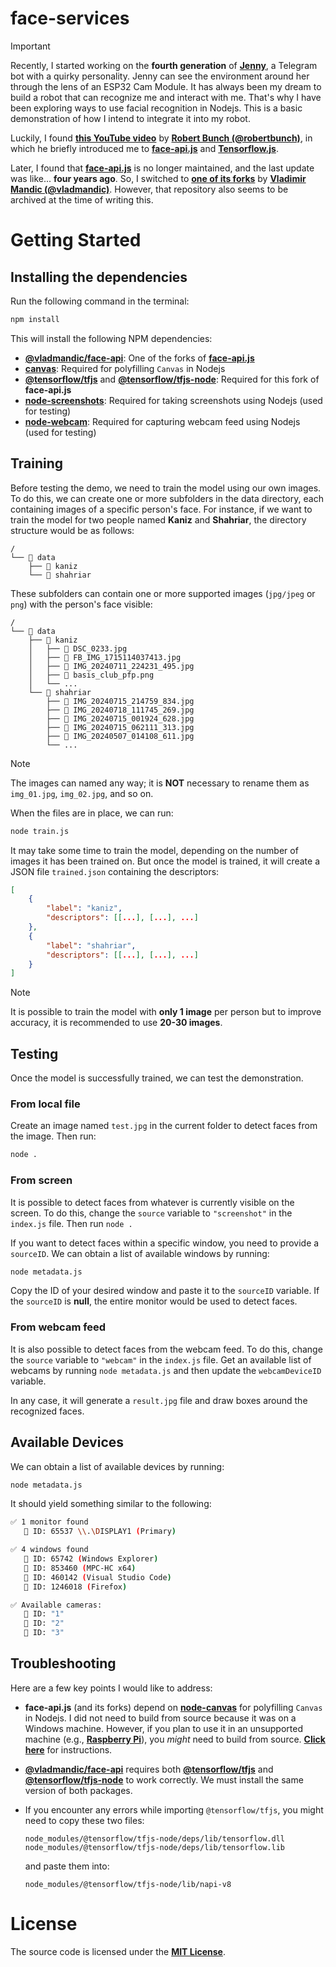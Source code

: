 # face-services

> [!IMPORTANT]
> Recently, I started working on the **fourth generation** of [**Jenny**][BOT], a Telegram bot with a quirky personality. Jenny can see the environment around her through the lens of an ESP32 Cam Module. It has always been my dream to build a robot that can recognize me and interact with me. That's why I have been exploring ways to use facial recognition in Nodejs. This is a basic demonstration of how I intend to integrate it into my robot.

Luckily, I found [**this YouTube video**][YT_VID] by [**Robert Bunch (@robertbunch)**][GH_ACC_01], in which he briefly introduced me to [**face-api.js**][FACE_API_JS] and [**Tensorflow.js**][TF_JS].

Later, I found that [**face-api.js**][FACE_API_JS] is no longer maintained, and the last update was like... **four years ago**. So, I switched to [**one of its forks**][FACE_API_JS_FORK] by [**Vladimir Mandic (@vladmandic)**][GH_ACC_02]. However, that repository also seems to be archived at the time of writing this.

# Getting Started

## Installing the dependencies

Run the following command in the terminal:

```bash
npm install
```

This will install the following NPM dependencies:

-   [**@vladmandic/face-api**][NPM_04]: One of the forks of [**face-api.js**][FACE_API_JS]
-   [**canvas**][NPM_01]: Required for polyfilling `Canvas` in Nodejs
-   [**@tensorflow/tfjs**][NPM_02] and [**@tensorflow/tfjs-node**][NPM_03]: Required for this fork of **face-api.js**
-   [**node-screenshots**][NPM_05]: Required for taking screenshots using Nodejs (used for testing)
-   [**node-webcam**][NPM_06]: Required for capturing webcam feed using Nodejs (used for testing)

## Training

Before testing the demo, we need to train the model using our own images. To do this, we can create one or more subfolders in the data directory, each containing images of a specific person's face. For instance, if we want to train the model for two people named **Kaniz** and **Shahriar**, the directory structure would be as follows:

```
/
└── 📁 data
    ├── 📁 kaniz
    └── 📁 shahriar

```

These subfolders can contain one or more supported images (`jpg/jpeg` or `png`) with the person's face visible:

```
/
└── 📁 data
    ├── 📁 kaniz
    │   ├── 📄 DSC_0233.jpg
    │   ├── 📄 FB_IMG_1715114037413.jpg
    │   ├── 📄 IMG_20240711_224231_495.jpg
    │   ├── 📄 basis_club_pfp.png
    │   └── ...
    └── 📁 shahriar
        ├── 📄 IMG_20240715_214759_834.jpg
        ├── 📄 IMG_20240718_111745_269.jpg
        ├── 📄 IMG_20240715_001924_628.jpg
        ├── 📄 IMG_20240715_062111_313.jpg
        ├── 📄 IMG_20240507_014108_611.jpg
        └── ...
```

> [!NOTE]
> The images can named any way; it is **NOT** necessary to rename them as `img_01.jpg`, `img_02.jpg`, and so on.

When the files are in place, we can run:

```bash
node train.js
```

It may take some time to train the model, depending on the number of images it has been trained on. But once the model is trained, it will create a JSON file `trained.json` containing the descriptors:

```JSON
[
	{
		"label": "kaniz",
		"descriptors": [[...], [...], ...]
	},
	{
		"label": "shahriar",
		"descriptors": [[...], [...], ...]
	}
]
```

> [!NOTE]
> It is possible to train the model with **only 1 image** per person but to improve accuracy, it is recommended to use **20-30 images**.

## Testing

Once the model is successfully trained, we can test the demonstration.

### From local file

Create an image named `test.jpg` in the current folder to detect faces from the image. Then run:

```bash
node .
```

### From screen

It is possible to detect faces from whatever is currently visible on the screen. To do this, change the `source` variable to `"screenshot"` in the `index.js` file. Then run `node .`

If you want to detect faces within a specific window, you need to provide a `sourceID`. We can obtain a list of available windows by running:

```bash
node metadata.js
```

Copy the ID of your desired window and paste it to the `sourceID` variable. If the `sourceID` is **null**, the entire monitor would be used to detect faces.

### From webcam feed

It is also possible to detect faces from the webcam feed. To do this, change the `source` variable to `"webcam"` in the `index.js` file. Get an available list of webcams by running `node metadata.js` and then update the `webcamDeviceID` variable.

In any case, it will generate a `result.jpg` file and draw boxes around the recognized faces.

## Available Devices

We can obtain a list of available devices by running:

```bash
node metadata.js
```

It should yield something similar to the following:

```bash
✅ 1 monitor found
   🔷 ID: 65537 \\.\DISPLAY1 (Primary)

✅ 4 windows found
   🔷 ID: 65742 (Windows Explorer)
   🔷 ID: 853460 (MPC-HC x64)
   🔷 ID: 460142 (Visual Studio Code)
   🔷 ID: 1246018 (Firefox)

✅ Available cameras:
   🔷 ID: "1"
   🔷 ID: "2"
   🔷 ID: "3"
```

## Troubleshooting

Here are a few key points I would like to address:

-   **face-api.js** (and its forks) depend on [**node-canvas**][NPM_01] for polyfilling `Canvas` in Nodejs. I did not need to build from source because it was on a Windows machine. However, if you plan to use it in an unsupported machine (e.g., [**Raspberry Pi**][WIKI_RPI]), you _might_ need to build from source. [**Click here**][NPM_01_BUILD] for instructions.

-   [**@vladmandic/face-api**][FACE_API_JS_FORK] requires both [**@tensorflow/tfjs**][NPM_02] and [**@tensorflow/tfjs-node**][NPM_03] to work correctly. We must install the same version of both packages.

-   If you encounter any errors while importing `@tensorflow/tfjs`, you might need to copy these two files:

    ```
    node_modules/@tensorflow/tfjs-node/deps/lib/tensorflow.dll
    node_modules/@tensorflow/tfjs-node/deps/lib/tensorflow.lib
    ```

    and paste them into:

    ```
    node_modules/@tensorflow/tfjs-node/lib/napi-v8
    ```

# License

The source code is licensed under the [**MIT License**][LICENSE].

<!-- === links === -->

[NPM_01]: https://www.npmjs.com/package/canvas
[NPM_01_BUILD]: https://www.npmjs.com/package/canvas#compiling
[NPM_02]: https://www.npmjs.com/package/@tensorflow/tfjs
[NPM_03]: https://www.npmjs.com/package/@tensorflow/tfjs-node
[NPM_04]: https://www.npmjs.com/package/@vladmandic/face-api
[NPM_05]: https://www.npmjs.com/package/node-screenshots
[NPM_06]: https://www.npmjs.com/package/node-webcam
[WIKI_RPI]: https://en.wikipedia.org/wiki/Raspberry_Pi
[FACE_API_JS_FORK]: https://github.com/vladmandic/face-api
[FACE_API_JS]: https://github.com/justadudewhohacks/face-api.js
[TF_JS]: https://github.com/tensorflow/tfjs
[YT_VID]: https://www.youtube.com/watch?v=cGFKc-XRYKQ
[GH_ACC_01]: https://github.com/robertbunch
[GH_ACC_02]: https://github.com/vladmandic
[BOT]: https://t.me/jenny_the_robot
[LICENSE]: ./LICENSE

